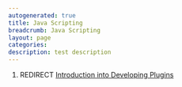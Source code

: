 ```yaml
---
autogenerated: true
title: Java Scripting
breadcrumb: Java Scripting
layout: page
categories: 
description: test description
---
```


1.  REDIRECT [Introduction into Developing Plugins](Introduction_into_Developing_Plugins "wikilink")
